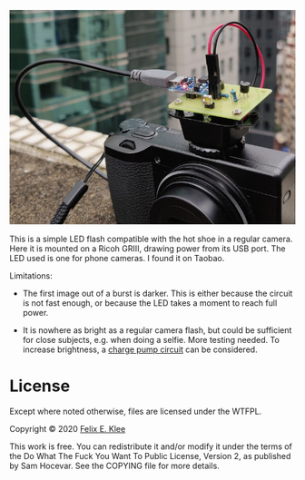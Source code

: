 ![Photo of flash mounted on camera](photo.jpg)

This is a simple LED flash compatible with the hot shoe in a regular
camera. Here it is mounted on a Ricoh GRⅢ, drawing power from its USB
port. The LED used is one for phone cameras. I found it on Taobao.

Limitations:

  * The first image out of a burst is darker. This is either because
    the circuit is not fast enough, or because the LED takes a moment
    to reach full power.

  * It is nowhere as bright as a regular camera flash, but could be
    sufficient for close subjects, e.g. when doing a selfie. More
    testing needed. To increase brightness, a [charge pump circuit][1]
    can be considered.


License
=======

Except where noted otherwise, files are licensed under the WTFPL.

Copyright © 2020 [Felix E. Klee](felix.klee@inka.de)

This work is free. You can redistribute it and/or modify it under the terms of
the Do What The Fuck You Want To Public License, Version 2, as published by Sam
Hocevar. See the COPYING file for more details.


[1]: https://en.wikipedia.org/wiki/File:Wiko_Rainbow_4G_-_Flash_LED_with_SGM3140_LED_Driver_-5572.jpg
